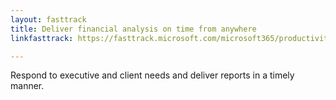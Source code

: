 ```yaml
---
layout: fasttrack
title: Deliver financial analysis on time from anywhere
linkfasttrack: https://fasttrack.microsoft.com/microsoft365/productivitylibrary/Deliver-financial-analysis-on-time-from-anywhere 

---
```

Respond to executive and client needs and deliver reports in a timely manner.